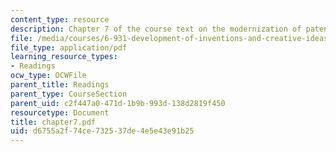 ```yaml
---
content_type: resource
description: Chapter 7 of the course text on the modernization of patent systems.
file: /media/courses/6-931-development-of-inventions-and-creative-ideas-spring-2008/d6755a2f74ce732537de4e5e43e91b25_chapter7.pdf
file_type: application/pdf
learning_resource_types:
- Readings
ocw_type: OCWFile
parent_title: Readings
parent_type: CourseSection
parent_uid: c2f447a0-471d-1b9b-993d-138d2819f450
resourcetype: Document
title: chapter7.pdf
uid: d6755a2f-74ce-7325-37de-4e5e43e91b25
---
```

